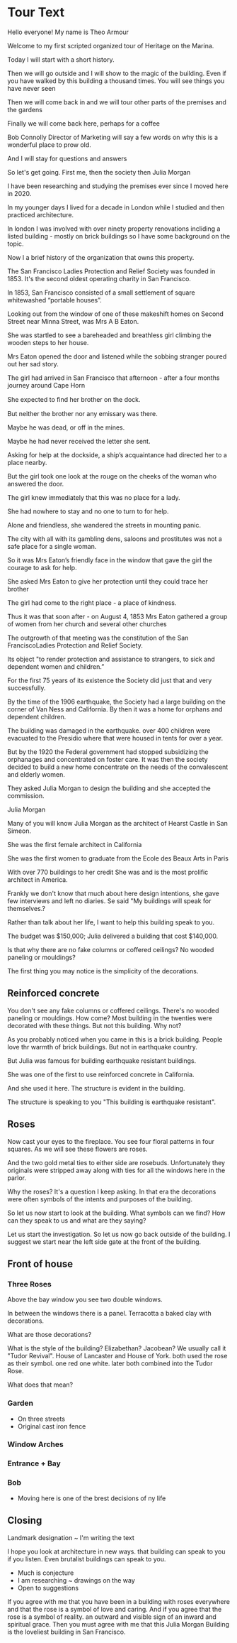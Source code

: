 # Tour Text

Hello everyone! My name is Theo Armour

Welcome to my first scripted organized tour of Heritage on the Marina.

Today I will start with a short history.

Then we will go outside and I will show to the magic of the building. Even if you have walked by this building a thousand times. You will see things you have never seen

Then we will come back in and we will tour other parts of the premises and the gardens

Finally we will come back here, perhaps for a coffee

Bob Connolly Director of Marketing will say a few words on why this is a wonderful place to prow old.

And I will stay for questions and answers


So let's get going. First me, then the society then Julia Morgan



I have been researching and studying the premises ever since I moved here in 2020.

In my younger days I lived for a decade in London while I studied and then practiced architecture.

In london I was involved with over ninety property renovations incliding a listed building - mostly on brick buildings so I have some background on the topic.


Now I a brief history of the organization that owns this property.

The San Francisco Ladies Protection and Relief Society was founded in 1853. It's the second oldest operating charity in San Francisco.

In 1853, San Francisco consisted of a small settlement of square whitewashed “portable houses”.

Looking out from the window of one of these makeshift homes on Second Street near Minna Street, was Mrs A B Eaton.

She was startled to see a bareheaded and breathless girl climbing the wooden steps to her house.

Mrs Eaton opened the door and listened while the sobbing stranger poured out her sad story.

The girl had arrived in San Francisco that afternoon - after a four months journey around Cape Horn

She expected to ﬁnd her brother on the dock.

But neither the brother nor any emissary was there.

Maybe he was dead, or off in the mines.

Maybe he had never received the letter she sent.

Asking for help at the dockside, a ship’s acquaintance had directed her to a place nearby.

But the girl took one look at the rouge on the cheeks of the woman who answered the door.

The girl knew immediately that this was no place for a lady.

She had nowhere to stay and no one to turn to for help.

Alone and friendless, she wandered the streets in mounting panic.

The city with all with its gambling dens, saloons and prostitutes was not a safe place for a single woman.

So it was Mrs Eaton’s friendly face in the window that gave the girl the courage to ask for help.

She asked Mrs Eaton to give her protection until they could trace her brother

The girl had come to the right place - a place of kindness.

Thus it was that soon after - on August 4, 1853 Mrs Eaton gathered a group of women from her church and several other churches

The outgrowth of that meeting was the constitution of the San FranciscoLadies Protection and Relief Society.

Its object "to render protection and assistance to strangers, to sick and dependent women and children.”

For the first 75 years of its existence the Society did just that and very successfully.

By the time of the 1906 earthquake, the Society had a large building on the corner of Van Ness and California. By then it was a home for orphans and dependent children.

The building was damaged in the earthquake. over 400 children were evacuated to the Presidio where that were housed in tents for over a year.

But by the 1920 the Federal government had stopped subsidizing the orphanages and concentrated on foster care. It was then the society decided to build a new home concentrate on the needs of the convalescent and elderly women.

They asked Julia Morgan to design the building and she accepted the commission.

Julia Morgan

Many of you will know Julia Morgan as the architect of Hearst Castle in San Simeon.

She was the first female architect in California

She was the first women to graduate from the Ecole des Beaux Arts in Paris

With over 770 buildings to her credit She was and is the most prolific architect in America.

Frankly we don't know that much about here design intentions, she gave few interviews and left no diaries. Se said "My buildings will speak for themselves.?

Rather than talk about her life, I want to help this building speak to you.

The budget was $150,000; Julia delivered a building that cost $140,000.

Is that why there are no fake columns or coffered ceilings? No wooded paneling or mouldings?

The first thing you may notice is the simplicity of the decorations.

## Reinforced concrete

You don't see any fake columns or coffered ceilings. There's no wooded paneling or mouldings. How come? Most building in the twenties were decorated with these things. But not this building. Why not?

As you probably noticed when you came in this is a brick building. People love thr warmth of brick buildings. But not in earthquake country.

But Julia was famous for building earthquake resistant buildings.

She was one of the first to use reinforced concrete in California.

And she used it here. The structure is evident in the building.

The structure is speaking to you "This building is earthquake resistant".

## Roses

Now cast your eyes to the fireplace. You see four floral patterns in four squares. As we will see these flowers are roses.

And the two gold metal ties to either side are rosebuds. Unfortunately they originals were stripped away along with ties for all the windows here in the parlor.

Why the roses? It's a question I keep asking. In that era the decorations were often symbols of the intents and purposes of the building.

So let us now start to look at the building. What symbols can we find? How can they speak to us and what are they saying?

Let us start the investigation. So let us now go back outside of the building. I suggest we start near the left side gate at the front of the building.

## Front of house

### Three Roses

Above the bay window you see two double windows.

In between the windows there is a panel. Terracotta a baked clay with decorations.

What are those decorations?

What is the style of the building? Elizabethan? Jacobean? We usually call it "Tudor Revival". House of Lancaster and House of York. both used the rose as their symbol. one red one white.  later both combined into the Tudor Rose.


What does that mean?

### Garden

* On three streets
* Original cast iron fence

### Window Arches

### Entrance + Bay







### Bob

* Moving here is one of the brest decisions of ny life


## Closing

Landmark designation ~ I'm writing the text

I hope you look at architecture in new ways. that building can speak to you if you listen. Even brutalist buildings can speak to you.

* Much is conjecture
* I am researching ~ drawings on the way
* Open to suggestions



If you agree with me that you have been in a building with roses everywhere and that the rose is a symbol of love and caring. And if you agree that the rose is a symbol of reality. an outward and visible sign of an inward and spiritual grace.
Then you must agree with me that this Julia Morgan Building is the loveliest building in San Francisco.



